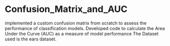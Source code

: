 # Confusion_Matrix_and_AUC
 implemented a custom confusion matrix from scratch to assess the performance of classification models. Developed code to calculate the Area Under the Curve (AUC) as a measure of model performance
The Dataset used is the ears dataset. 
